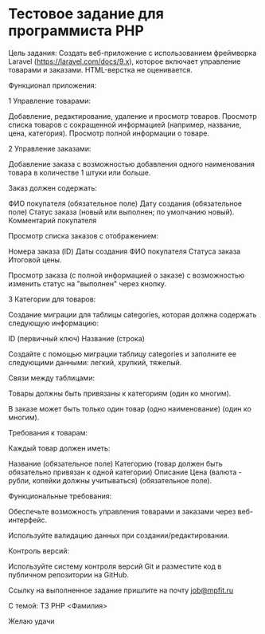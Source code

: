 # Тестовое задание для программиста PHP


Цель задания: Создать веб-приложение с использованием фреймворка Laravel (https://laravel.com/docs/9.x), которое включает управление товарами и заказами. HTML-верстка не оценивается.


Функционал приложения:

1 Управление товарами:

Добавление, редактирование, удаление и просмотр товаров.
Просмотр списка товаров с сокращенной информацией (например, название, цена, категория).
Просмотр полной информации о товаре.

2 Управление заказами:

Добавление заказа с возможностью добавления одного наименования товара в количестве 1 штуки или больше.


Заказ должен содержать:

ФИО покупателя (обязательное поле)
Дату создания (обязательное поле)
Статус заказа (новый или выполнен; по умолчанию новый).
Комментарий покупателя

Просмотр списка заказов с отображением:

Номера заказа (ID)
Даты создания
ФИО покупателя
Статуса заказа
Итоговой цены.

Просмотр заказа (с полной информацией о заказе) с возможностью изменить статус на "выполнен" через кнопку.


3 Категории для товаров:


Создание миграции для таблицы categories, которая должна содержать следующую информацию:

ID (первичный ключ)
Название (строка)

Создайте с помощью миграции таблицу categories и заполните ее следующими данными: легкий, хрупкий, тяжелый.


Связи между таблицами:

Товары должны быть привязаны к категориям (один ко многим).

В заказе может быть только один товар (одно наименование) (один ко многим).


Требования к товарам:

Каждый товар должен иметь:

Название (обязательное поле)
Категорию (товар должен быть обязательно привязан к одной категории)
Описание
Цена (валюта - рубли, копейки должны учитываться) (обязательное поле).

Функциональные требования:

Обеспечьте возможность управления товарами и заказами через веб-интерфейс.

Используйте валидацию данных при создании/редактировании.


Контроль версий:

Используйте систему контроля версий Git и разместите код в публичном репозитории на GitHub.




Ссылку на выполненное задание пришлите на почту job@mpfit.ru

C темой: ТЗ PHP <Фамилия>

Желаю удачи
